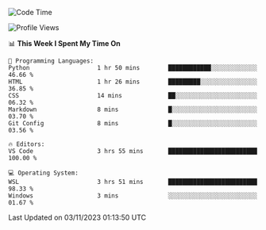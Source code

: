 <!--START_SECTION:waka-->
![Code Time](http://img.shields.io/badge/Code%20Time-373%20hrs%2037%20mins-blue)

![Profile Views](http://img.shields.io/badge/Profile%20Views-17-blue)

📊 **This Week I Spent My Time On** 

```text
💬 Programming Languages: 
Python                   1 hr 50 mins        ████████████░░░░░░░░░░░░░   46.66 % 
HTML                     1 hr 26 mins        █████████░░░░░░░░░░░░░░░░   36.85 % 
CSS                      14 mins             ██░░░░░░░░░░░░░░░░░░░░░░░   06.32 % 
Markdown                 8 mins              █░░░░░░░░░░░░░░░░░░░░░░░░   03.70 % 
Git Config               8 mins              █░░░░░░░░░░░░░░░░░░░░░░░░   03.56 % 

🔥 Editors: 
VS Code                  3 hrs 55 mins       █████████████████████████   100.00 % 

💻 Operating System: 
WSL                      3 hrs 51 mins       █████████████████████████   98.33 % 
Windows                  3 mins              ░░░░░░░░░░░░░░░░░░░░░░░░░   01.67 % 
```


 Last Updated on 03/11/2023 01:13:50 UTC
<!--END_SECTION:waka-->

